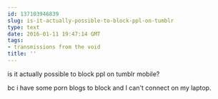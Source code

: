 ```yaml
---
id: 137103946839
slug: is-it-actually-possible-to-block-ppl-on-tumblr
type: text
date: 2016-01-11 19:47:14 GMT
tags:
- transmissions from the void
title: ''
---
```

is it actually possible to block ppl on tumblr mobile? 

bc i have some porn blogs to block and I can't connect on my laptop.